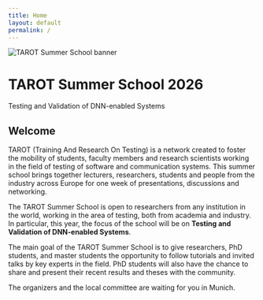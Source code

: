 ```yaml
---
title: Home
layout: default
permalink: /
---
```


<!-- Hero Section -->
<div class="hero">
  <img src="{{ '/assets/img/hero.jpg' | relative_url }}" alt="TAROT Summer School banner">
  <div class="hero-overlay">
    <h1>TAROT Summer School 2026</h1>
    <p>Testing and Validation of DNN-enabled Systems</p>
  </div>
</div>

<!-- Main Content -->
<div class="content text-justify">
  <h2>Welcome</h2>
  <p>
    TAROT (Training And Research On Testing) is a network created to foster the mobility of students, faculty members and research scientists working in the field of testing of software and communication systems. This summer school brings together lecturers, researchers, students and people from the industry across Europe for one week of presentations, discussions and networking.
  </p>
  <p>
    The TAROT Summer School is open to researchers from any institution in the world, working in the area of testing, both from academia and industry. In particular, this year, the focus of the school will be on <b>Testing and Validation of DNN-enabled Systems</b>.
  </p>
  <p>
    The main goal of the TAROT Summer School is to give researchers, PhD students, and master students the opportunity to follow tutorials and invited talks by key experts in the field. PhD students will also have the chance to share and present their recent results and theses with the community.
  </p>
  <p>
    The organizers and the local committee are waiting for you in Munich.
  </p>
</div>